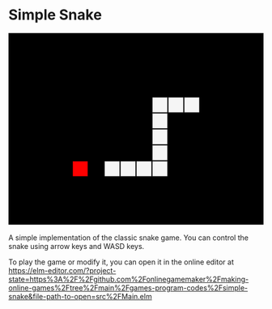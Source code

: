 # Simple Snake

![Simple Snake Game Screenshot](./../../guide/image/2021-01-04-simple-snake-screenshot.png)

A simple implementation of the classic snake game. You can control the snake using arrow keys and WASD keys.

To play the game or modify it, you can open it in the online editor at https://elm-editor.com/?project-state=https%3A%2F%2Fgithub.com%2Fonlinegamemaker%2Fmaking-online-games%2Ftree%2Fmain%2Fgames-program-codes%2Fsimple-snake&file-path-to-open=src%2FMain.elm

